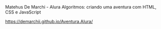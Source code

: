 Matehus De Marchi - Alura
Algoritmos: criando uma aventura com HTML, CSS e JavaScript

https://demarchii.github.io/Aventura.Alura/
